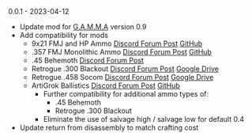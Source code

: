 0.0.1 - 2023-04-12
- Update mod for [G.A.M.M.A](https://github.com/Grokitach/Stalker_GAMMA) version 0.9
- Add compatibility for mods
  - 9x21 FMJ and HP Ammo [Discord Forum Post](https://discord.com/channels/912320241713958912/1037521838202433616/1037521838202433616) [GitHub](https://github.com/ilrathCXV/9x21-FMJ-HP-Ammo-GAMMA)
  - .357 FMJ Monolithic Ammo [Discord Forum Post](https://discord.com/channels/912320241713958912/1043063409098371083/1043063409098371083) [GitHub](https://github.com/ilrathCXV/.357-FMJ-Monolithic-Ammo)
  - .45 Behemoth [Discord Forum Post](https://discord.com/channels/912320241713958912/1052402537099169822/1052402537099169822)
  - Retrogue .300 Blackout [Discord Forum Post](https://discord.com/channels/912320241713958912/1036727845726204024/1036727845726204024) [Google Drive](https://drive.google.com/drive/folders/1szYgPK8zZXWuU_naye-E2CTAWzBPxZC0)
  - Retrogue .458 Socom [Discord Forum Post](https://discord.com/channels/912320241713958912/1036727845726204024/1036727845726204024) [Google Drive](https://drive.google.com/drive/folders/1szYgPK8zZXWuU_naye-E2CTAWzBPxZC0)
  - ArtiGrok Ballistics [Discord Forum Post](https://discord.com/channels/912320241713958912/1065168136577482753/1065168136577482753) [GitHub](https://github.com/ilrathCXV/ArtiGrok-Ballistics-GAMMA-ilrath-Mo3)
    - Further compatibility for additional ammo types of:
      - .45 Behemoth
      - Retrogue .300 Blackout
    - Eliminate the use of salvage high / salvage low for default 0.4
- Update return from disassembly to match crafting cost
